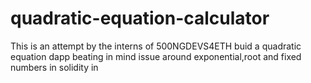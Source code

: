 # quadratic-equation-calculator
This is an attempt by the interns of 500NGDEVS4ETH buid a quadratic equation dapp beating in mind issue around exponential,root and fixed numbers in solidity in
